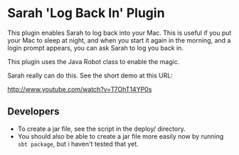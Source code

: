 
Sarah 'Log Back In' Plugin
==========================

This plugin enables Sarah to log back into your Mac. This is
useful if you put your Mac to sleep at night, and when you start
it again in the morning, and a login prompt appears, you can ask
Sarah to log you back in.

This plugin uses the Java Robot class to enable the magic.

Sarah really can do this. See the short demo at this URL:

http://www.youtube.com/watch?v=T7OhT14YP0s


Developers
----------

* To create a jar file, see the script in the deploy/ directory.
* You should also be able to create a jar file more easily now
  by running `sbt package`, but i haven't tested that yet.


